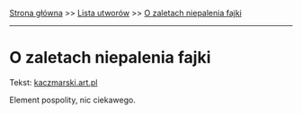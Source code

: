 [Strona główna](../index.md) >> [Lista utworów](../list.md) >> [O zaletach niepalenia fajki](364.md)

---

# O zaletach niepalenia fajki

Tekst: [kaczmarski.art.pl](https://www.kaczmarski.art.pl/tworczosc/wiersze/o-zaletach-niepalenia-fajki/)

Element pospolity, nic ciekawego.